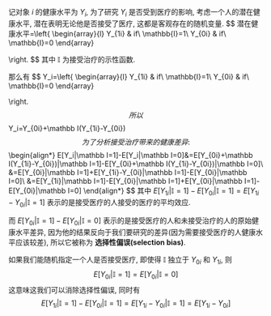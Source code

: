 记对象 $i$ 的健康水平为 $Y_i$, 为了研究 $Y_i$ 是否受到医疗的影响, 考虑一个人的潜在健康水平, 潜在表明无论他是否接受了医疗, 这都是客观存在的随机变量.
$$
潜在健康水平=\left\{
\begin{array}{l}
Y_{1i} & if\ \mathbb{I}=1\\
Y_{0i} & if\ \mathbb{I}=0
\end{array}

\right.
$$
其中 $\mathbb I$ 为接受治疗的示性函数.

那么有
$$
Y_i=\left\{
\begin{array}{l}
Y_{1i} & if\ \mathbb{I}=1\\
Y_{0i} & if\ \mathbb{I}=0
\end{array}

\right.
$$
所以 
$$
Y_i=Y_{0i}+\mathbb I(Y_{1i}-Y_{0i})
$$
为了分析接受治疗带来的健康差异:
$$
\begin{align*}
E[Y_i|\mathbb I=1]-E[Y_i|\mathbb I=0]&=E[Y_{0i}+\mathbb I(Y_{1i}-Y_{0i})|\mathbb I=1]-E[Y_{0i}+\mathbb I(Y_{1i}-Y_{0i})|\mathbb I=0]\\
&=E[Y_{0i}|\mathbb I=1]+E[Y_{1i}-Y_{0i}|\mathbb I=1]-E[Y_{0i}|\mathbb I=0]\\
&=E[Y_{1i}|\mathbb I=1]-E[Y_{0i}|\mathbb I=1]+E[Y_{0i}|\mathbb I=1]-E[Y_{0i}|\mathbb I=0]
\end{align*}
$$
其中 $E[Y_{1i}|\mathbb I=1]-E[Y_{0i}|\mathbb I=1]=E[Y_{1i}-Y_{0i}|\mathbb I=1]$ 表示的是接受医疗的人接受的医疗的平均效应.

而 $E[Y_{0i}|\mathbb I=1]-E[Y_{0i}|\mathbb I=0]$ 表示的是接受医疗的人和未接受治疗的人的原始健康水平差异, 因为他的结果反向于我们要研究的差异(因为需要接受医疗的人健康水平应该较差), 所以它被称为 **选择性偏误(selection bias)**.

如果我们能随机指定一个人是否接受医疗, 即使得 $\mathbb I$ 独立于 $Y_{0i}$ 和 $Y_{1i}$, 则 
$$
E[Y_{0i}|\mathbb I=1]=E[Y_{0i}|\mathbb I=0]
$$
这意味这我们可以消除选择性偏误, 同时有
$$
E[Y_{1i}|\mathbb I=1]-E[Y_{0i}|\mathbb I=1]=E[Y_{1i}-Y_{0i}|\mathbb I=1]=E[Y_{1i}-Y_{0i}]
$$
